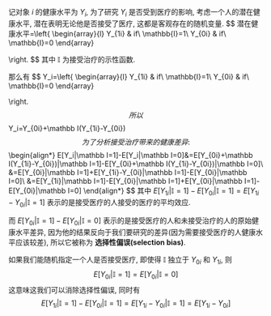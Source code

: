 记对象 $i$ 的健康水平为 $Y_i$, 为了研究 $Y_i$ 是否受到医疗的影响, 考虑一个人的潜在健康水平, 潜在表明无论他是否接受了医疗, 这都是客观存在的随机变量.
$$
潜在健康水平=\left\{
\begin{array}{l}
Y_{1i} & if\ \mathbb{I}=1\\
Y_{0i} & if\ \mathbb{I}=0
\end{array}

\right.
$$
其中 $\mathbb I$ 为接受治疗的示性函数.

那么有
$$
Y_i=\left\{
\begin{array}{l}
Y_{1i} & if\ \mathbb{I}=1\\
Y_{0i} & if\ \mathbb{I}=0
\end{array}

\right.
$$
所以 
$$
Y_i=Y_{0i}+\mathbb I(Y_{1i}-Y_{0i})
$$
为了分析接受治疗带来的健康差异:
$$
\begin{align*}
E[Y_i|\mathbb I=1]-E[Y_i|\mathbb I=0]&=E[Y_{0i}+\mathbb I(Y_{1i}-Y_{0i})|\mathbb I=1]-E[Y_{0i}+\mathbb I(Y_{1i}-Y_{0i})|\mathbb I=0]\\
&=E[Y_{0i}|\mathbb I=1]+E[Y_{1i}-Y_{0i}|\mathbb I=1]-E[Y_{0i}|\mathbb I=0]\\
&=E[Y_{1i}|\mathbb I=1]-E[Y_{0i}|\mathbb I=1]+E[Y_{0i}|\mathbb I=1]-E[Y_{0i}|\mathbb I=0]
\end{align*}
$$
其中 $E[Y_{1i}|\mathbb I=1]-E[Y_{0i}|\mathbb I=1]=E[Y_{1i}-Y_{0i}|\mathbb I=1]$ 表示的是接受医疗的人接受的医疗的平均效应.

而 $E[Y_{0i}|\mathbb I=1]-E[Y_{0i}|\mathbb I=0]$ 表示的是接受医疗的人和未接受治疗的人的原始健康水平差异, 因为他的结果反向于我们要研究的差异(因为需要接受医疗的人健康水平应该较差), 所以它被称为 **选择性偏误(selection bias)**.

如果我们能随机指定一个人是否接受医疗, 即使得 $\mathbb I$ 独立于 $Y_{0i}$ 和 $Y_{1i}$, 则 
$$
E[Y_{0i}|\mathbb I=1]=E[Y_{0i}|\mathbb I=0]
$$
这意味这我们可以消除选择性偏误, 同时有
$$
E[Y_{1i}|\mathbb I=1]-E[Y_{0i}|\mathbb I=1]=E[Y_{1i}-Y_{0i}|\mathbb I=1]=E[Y_{1i}-Y_{0i}]
$$
